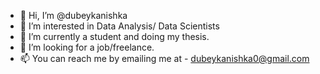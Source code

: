 - 👋 Hi, I’m @dubeykanishka
- 👀 I’m interested in Data Analysis/ Data Scientists
- 🌱 I’m currently a student and doing my thesis.
- 💞️ I’m looking for a job/freelance.
- 📫 You can reach me by emailing me at - dubeykanishka0@gmail.com

<!---
dubeykanishka/dubeykanishka is a ✨ special ✨ repository because its `README.md` (this file) appears on your GitHub profile.
You can click the Preview link to take a look at your changes.
--->
